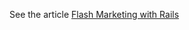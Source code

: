 See the article [Flash Marketing with Rails](http://www.hi5dev.com/rails/2014/06/16/flash_marketing_with_rails/)
